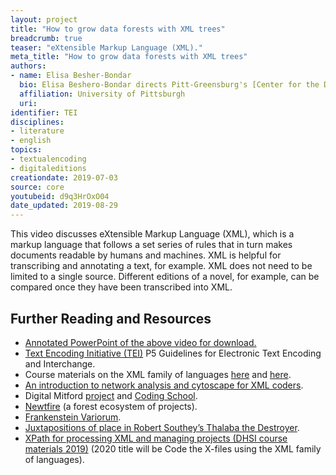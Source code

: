 ```yaml
---
layout: project
title: "How to grow data forests with XML trees"
breadcrumb: true
teaser: "eXtensible Markup Language (XML)."
meta_title: "How to grow data forests with XML trees"
authors:
- name: Elisa Besher-Bondar
  bio: Elisa Beshero-Bondar directs Pitt-Greensburg's [Center for the Digital Text](https://www.greensburg.pitt.edu/digital-humanities/center-digital-text), which supports many [student and faculty-initiated DH projects](https://newtfire.org/). At Pitt-Greensburg and internationally through the Digital Humanities Summer Institutes and through the TEI, she teaches coding courses and workshops and trains students and colleagues in the use of computer coding and markup languages to research and design archives of literary and cultural resources. An active member of the [Text Encoding Initiative (TEI)](https://tei-c.org/), she has been elected twice since 2016 to serve on the [TEI Technical Council](https://tei-c.org/Activities/Council/), an eleven-member international committee that supervises amendments to the TEI Guidelines.
  affiliation: University of Pittsburgh
  uri:
identifier: TEI
disciplines:
- literature
- english
topics:
- textualencoding
- digitaleditions
creationdate: 2019-07-03
source: core
youtubeid: d9q3HrOxO04
date_updated: 2019-08-29
---
```



This video discusses eXtensible Markup Language (XML), which is a markup language that follows a set series of rules that in turn makes documents readable by humans and machines. XML is helpful for transcribing and annotating a text, for example. XML does not need to be limited to a single source. Different editions of a novel, for example, can be compared once they have been transcribed into XML.

## Further Reading and Resources

  - [Annotated PowerPoint of the above video for download.](/assets/files/BesheroBondar.pptx)
  - [Text Encoding Initiative (TEI)](https://www.tei-c.org/release/doc/tei-p5-doc/en/html/index.html) P5 Guidelines for Electronic Text Encoding and Interchange.
  - Course materials on the XML family of languages [here](https://dh.newtfire.org) and [here](http://dh.obdurodon.org).
  - [An introduction to network analysis and cytoscape for XML coders](http://ebeshero.github.io/thalaba/cytosc.html).
  - Digital Mitford [project](https://digitalmitford.org) and [Coding School](https://digitalmitford.github.io/DigMitCS/).
  - [Newtfire](https://newtfire.org) (a forest ecosystem of projects).
  - [Frankenstein Variorum](https://pghfrankenstein.github.io/Pittsburgh_Frankenstein/).
  - [Juxtapositions of place in Robert Southey’s Thalaba the Destroyer](http://ebeshero.github.io/thalaba/index.html).
  - [XPath for processing XML and managing projects (DHSI course materials 2019)](https://ebeshero.github.io/UpTransformation/) (2020 title will be Code the X-files using the XML family of languages).
